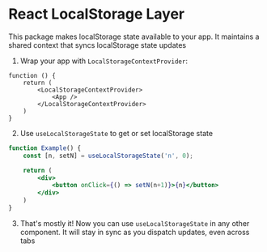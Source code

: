 # React LocalStorage Layer

This package makes localStorage state available to your app. It maintains a shared context that syncs localStorage state updates

1. Wrap your app with `LocalStorageContextProvider`:

```tsx
function () {
    return (
        <LocalStorageContextProvider>
            <App />
        </LocalStorageContextProvider>
    )
}
```

2. Use `useLocalStorageState` to get or set localStorage state

```jsx
function Example() {
    const [n, setN] = useLocalStorageState('n', 0);

    return (
        <div>
            <button onClick={() => setN(n+1)}>{n}</button>
        </div>
    )
}
```

3. That's mostly it! Now you can use `useLocalStorageState` in any other component. It will stay in sync as you dispatch updates, even across tabs